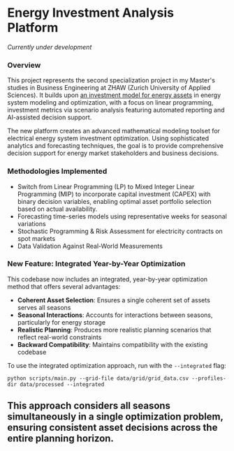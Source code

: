 # Energy Investment Analysis Platform
*Currently under development*

### Overview
This project represents the second specialization project in my Master's studies in Business Engineering at ZHAW (Zurich University of Applied Sciences). It builds upon [an investment model for energy assets](https://github.com/vierui/vt1-energy-investment-model.git) in energy system modeling and optimization, with a focus on linear programming, investment metrics via scenario analysis featuring automated reporting and AI-assisted decision support.

The new platform creates an advanced mathematical modeling toolset for electrical energy system investment optimization. Using sophisticated analytics and forecasting techniques, the goal is to provide comprehensive decision support for energy market stakeholders and business decisions.

### Methodologies Implemented
- Switch from Linear Programming (LP) to Mixed Integer Linear Programming (MIP) to incorporate capital investment (CAPEX) with binary decision variables, enabling optimal asset portfolio selection based on actual availability.
- Forecasting time-series models using representative weeks for seasonal variations
- Stochastic Programming & Risk Assessment for electricity contracts on spot markets
- Data Validation Against Real-World Measurements

### New Feature: Integrated Year-by-Year Optimization
This codebase now includes an integrated, year-by-year optimization method that offers several advantages:

- **Coherent Asset Selection**: Ensures a single coherent set of assets serves all seasons
- **Seasonal Interactions**: Accounts for interactions between seasons, particularly for energy storage
- **Realistic Planning**: Produces more realistic planning scenarios that reflect real-world constraints
- **Backward Compatibility**: Maintains compatibility with the existing codebase

To use the integrated optimization approach, run with the `--integrated` flag:

```
python scripts/main.py --grid-file data/grid/grid_data.csv --profiles-dir data/processed --integrated
```

This approach considers all seasons simultaneously in a single optimization problem, ensuring consistent asset decisions across the entire planning horizon.
---
